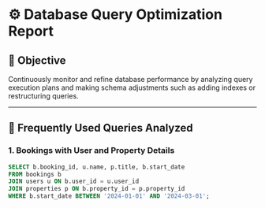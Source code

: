 
# ⚙️ Database Query Optimization Report

## 🎯 Objective

Continuously monitor and refine database performance by analyzing query execution plans and making schema adjustments such as adding indexes or restructuring queries.

---

## 📌 Frequently Used Queries Analyzed

### 1. Bookings with User and Property Details
```sql
SELECT b.booking_id, u.name, p.title, b.start_date
FROM bookings b
JOIN users u ON b.user_id = u.user_id
JOIN properties p ON b.property_id = p.property_id
WHERE b.start_date BETWEEN '2024-01-01' AND '2024-03-01';
